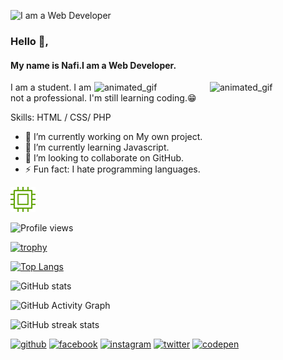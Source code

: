 ![I am a Web Developer](https://media.tenor.com/8tr_CU6730MAAAAC/web-dev-website-development.gif)
### Hello 👋, 
#### My name is Nafi.I am a Web Developer.

<img align="right" alt="animated_gif" width="185" src="https://thumbs.gfycat.com/BarrenAnchoredHyrax-max-1mb.gif">
<img align="right" alt="animated_gif" width="185" src="https://thumbs.gfycat.com/BarrenAnchoredHyrax-max-1mb.gif">

I am a student. I am not a professional. I'm still learning coding.😁

Skills: HTML / CSS/ PHP

- 🔭 I’m currently working on My own project. 
- 🌱 I’m currently learning Javascript. 
- 👯 I’m looking to collaborate on GitHub. 
- ⚡ Fun fact: I hate programming languages.

<a href='https://docs.github.com/en/developers'><img src='https://raw.githubusercontent.com/acervenky/animated-github-badges/master/assets/devbadge.gif' width='40' height='40'></a>

![Profile views](https://gpvc.arturio.dev/MH-Nafi)

[![trophy](https://github-profile-trophy.vercel.app/?username=MH-Nafi)](https://github.com/ryo-ma/github-profile-trophy)

[![Top Langs](https://github-readme-stats.vercel.app/api/top-langs/?username=MH-Nafi)](https://github.com/anuraghazra/github-readme-stats)

![GitHub stats](https://github-readme-stats.vercel.app/api?username=MH-Nafi&show_icons=true) 

![GitHub Activity Graph](https://activity-graph.herokuapp.com/graph?username=MH-Nafi)  

![GitHub streak stats](https://github-readme-streak-stats.herokuapp.com/?user=MH-Nafi)  

[<img src='https://cdn.jsdelivr.net/npm/simple-icons@3.0.1/icons/github.svg' alt='github' height='40'>](https://github.com/MH-Nafi)     [<img src='https://cdn.jsdelivr.net/npm/simple-icons@3.0.1/icons/facebook.svg' alt='facebook' height='40'>](https://www.facebook.com/captain.naff)     [<img src='https://cdn.jsdelivr.net/npm/simple-icons@3.0.1/icons/instagram.svg' alt='instagram' height='40'>](https://www.instagram.com/hiding__inside/)     [<img src='https://cdn.jsdelivr.net/npm/simple-icons@3.0.1/icons/twitter.svg' alt='twitter' height='40'>](https://twitter.com/hiding__inside)      [<img src='https://cdn.jsdelivr.net/npm/simple-icons@3.0.1/icons/codepen.svg' alt='codepen' height='40'>](https://codepen.io/mh_nafi)
